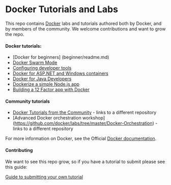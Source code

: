 # Docker Tutorials and Labs

This repo contains [Docker](https://docker.com) labs and tutorials authored both by Docker, and by members of the community. We welcome contributions and want to grow the repo.

#### Docker tutorials:
* [Docker for beginners] (beginner/readme.md)
* [Docker Swarm Mode](swarm-mode/README.md)
* [Configuring developer tools](developer-tools/README.md)
* [Docker for ASP.NET and Windows containers](windows/readme.md)
* [Docker for Java Developers](java/readme.adoc)
* [Dockerize a simple Node.js app](nodejs/porting/README.md)
* [Building a 12 Factor app with Docker](12factor/README.md)



#### Community tutorials
* [Docker Tutorials from the Community](https://github.com/docker/community/blob/master/tutorials/docker-tutorials.md) - links to a different repository
* [Advanced Docker orchestration workshop] (https://github.com/docker/labs/tree/master/Docker-Orchestration) - links to a different repository

For more information on Docker, see the Official [Docker documentation](https://docs.docker.com).

#### Contributing

We want to see this repo grow, so if you have a tutorial to submit please see this guide:

[Guide to submitting your own tutorial](contribute.md)

